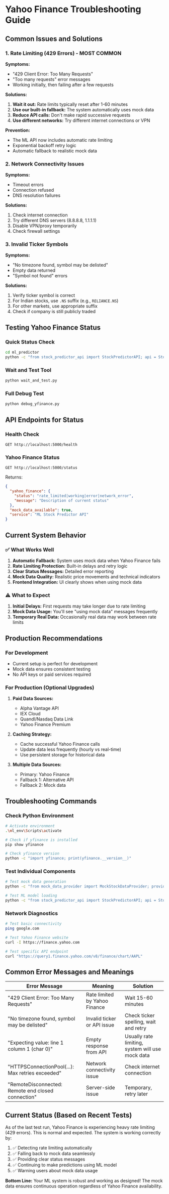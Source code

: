 # Yahoo Finance Troubleshooting Guide

## Common Issues and Solutions

### 1. Rate Limiting (429 Errors) - MOST COMMON

**Symptoms:**

- "429 Client Error: Too Many Requests"
- "Too many requests" error messages
- Working initially, then failing after a few requests

**Solutions:**

1. **Wait it out:** Rate limits typically reset after 1-60 minutes
2. **Use our built-in fallback:** The system automatically uses mock data
3. **Reduce API calls:** Don't make rapid successive requests
4. **Use different networks:** Try different internet connections or VPN

**Prevention:**

- The ML API now includes automatic rate limiting
- Exponential backoff retry logic
- Automatic fallback to realistic mock data

### 2. Network Connectivity Issues

**Symptoms:**

- Timeout errors
- Connection refused
- DNS resolution failures

**Solutions:**

1. Check internet connection
2. Try different DNS servers (8.8.8.8, 1.1.1.1)
3. Disable VPN/proxy temporarily
4. Check firewall settings

### 3. Invalid Ticker Symbols

**Symptoms:**

- "No timezone found, symbol may be delisted"
- Empty data returned
- "Symbol not found" errors

**Solutions:**

1. Verify ticker symbol is correct
2. For Indian stocks, use `.NS` suffix (e.g., `RELIANCE.NS`)
3. For other markets, use appropriate suffix
4. Check if company is still publicly traded

## Testing Yahoo Finance Status

### Quick Status Check

```bash
cd ml_predictor
python -c "from stock_predictor_api import StockPredictorAPI; api = StockPredictorAPI(); print(api.get_yahoo_finance_status())"
```

### Wait and Test Tool

```bash
python wait_and_test.py
```

### Full Debug Test

```bash
python debug_yfinance.py
```

## API Endpoints for Status

### Health Check

```
GET http://localhost:5000/health
```

### Yahoo Finance Status

```
GET http://localhost:5000/status
```

Returns:

```json
{
  "yahoo_finance": {
    "status": "rate_limited|working|error|network_error",
    "message": "Description of current status"
  },
  "mock_data_available": true,
  "service": "ML Stock Predictor API"
}
```

## Current System Behavior

### ✅ What Works Well

1. **Automatic Fallback:** System uses mock data when Yahoo Finance fails
2. **Rate Limiting Protection:** Built-in delays and retry logic
3. **Clear Status Messages:** Detailed error reporting
4. **Mock Data Quality:** Realistic price movements and technical indicators
5. **Frontend Integration:** UI clearly shows when using mock data

### ⚠️ What to Expect

1. **Initial Delays:** First requests may take longer due to rate limiting
2. **Mock Data Usage:** You'll see "using mock data" messages frequently
3. **Temporary Real Data:** Occasionally real data may work between rate limits

## Production Recommendations

### For Development

- Current setup is perfect for development
- Mock data ensures consistent testing
- No API keys or paid services required

### For Production (Optional Upgrades)

1. **Paid Data Sources:**

   - Alpha Vantage API
   - IEX Cloud
   - Quandl/Nasdaq Data Link
   - Yahoo Finance Premium

2. **Caching Strategy:**

   - Cache successful Yahoo Finance calls
   - Update data less frequently (hourly vs real-time)
   - Use persistent storage for historical data

3. **Multiple Data Sources:**
   - Primary: Yahoo Finance
   - Fallback 1: Alternative API
   - Fallback 2: Mock data

## Troubleshooting Commands

### Check Python Environment

```bash
# Activate environment
.\ml_env\Scripts\activate

# Check if yfinance is installed
pip show yfinance

# Check yfinance version
python -c "import yfinance; print(yfinance.__version__)"
```

### Test Individual Components

```bash
# Test mock data generation
python -c "from mock_data_provider import MockStockDataProvider; provider = MockStockDataProvider(); data = provider.generate_mock_data('AAPL', 30); print(f'Generated {len(data)} days of mock data')"

# Test ML model loading
python -c "from stock_predictor_api import StockPredictorAPI; api = StockPredictorAPI(); api.build_and_train_model()"
```

### Network Diagnostics

```bash
# Test basic connectivity
ping google.com

# Test Yahoo Finance website
curl -I https://finance.yahoo.com

# Test specific API endpoint
curl "https://query1.finance.yahoo.com/v8/finance/chart/AAPL"
```

## Common Error Messages and Meanings

| Error Message                                      | Meaning                       | Solution                                         |
| -------------------------------------------------- | ----------------------------- | ------------------------------------------------ |
| "429 Client Error: Too Many Requests"              | Rate limited by Yahoo Finance | Wait 15-60 minutes                               |
| "No timezone found, symbol may be delisted"        | Invalid ticker or API issue   | Check ticker spelling, wait and retry            |
| "Expecting value: line 1 column 1 (char 0)"        | Empty response from API       | Usually rate limiting, system will use mock data |
| "HTTPSConnectionPool(...): Max retries exceeded"   | Network connectivity issue    | Check internet connection                        |
| "RemoteDisconnected: Remote end closed connection" | Server-side issue             | Temporary, retry later                           |

## Current Status (Based on Recent Tests)

As of the last test run, Yahoo Finance is experiencing heavy rate limiting (429 errors). This is normal and expected. The system is working correctly by:

1. ✅ Detecting rate limiting automatically
2. ✅ Falling back to mock data seamlessly
3. ✅ Providing clear status messages
4. ✅ Continuing to make predictions using ML model
5. ✅ Warning users about mock data usage

**Bottom Line:** Your ML system is robust and working as designed! The mock data ensures continuous operation regardless of Yahoo Finance availability.
